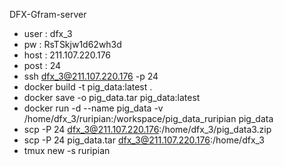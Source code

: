 DFX-Gfram-server
- user : dfx_3
- pw : RsTSkjw1d62wh3d
- host : 211.107.220.176
- post : 24
- ssh dfx_3@211.107.220.176 -p 24
- docker build -t pig_data:latest .
- docker save -o pig_data.tar pig_data:latest
- docker run -d --name pig_data -v /home/dfx_3/ruripian:/workspace/pig_data_ruripian pig_data
 - scp -P 24 dfx_3@211.107.220.176:/home/dfx_3/pig_data3.zip 
 - scp -P 24 pig_data.tar dfx_3@211.107.220.176:/home/dfx_3
-  tmux new -s ruripian